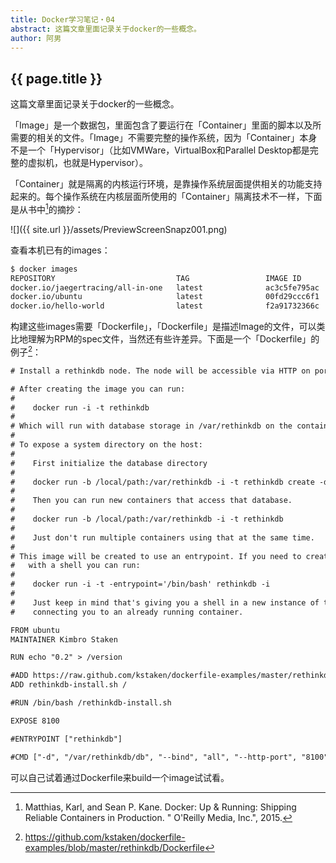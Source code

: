 ```yaml
---
title: Docker学习笔记・04
abstract: 这篇文章里面记录关于docker的一些概念。
author: 阿男
---
```


## {{ page.title }}

这篇文章里面记录关于docker的一些概念。

「Image」是一个数据包，里面包含了要运行在「Container」里面的脚本以及所需要的相关的文件。「Image」不需要完整的操作系统，因为「Container」本身不是一个「Hypervisor」（比如VMWare，VirtualBox和Parallel Desktop都是完整的虚拟机，也就是Hypervisor）。

「Container」就是隔离的内核运行环境，是靠操作系统层面提供相关的功能支持起来的。每个操作系统在内核层面所使用的「Container」隔离技术不一样，下面是从书中[^book]的摘抄：

![]({{ site.url }}/assets/PreviewScreenSnapz001.png)

[^book]: Matthias, Karl, and Sean P. Kane. Docker: Up & Running: Shipping Reliable Containers in Production. " O'Reilly Media, Inc.", 2015.

查看本机已有的images：

```bash
$ docker images
REPOSITORY                           TAG                 IMAGE ID            CREATED             SIZE
docker.io/jaegertracing/all-in-one   latest              ac3c5fe795ac        2 days ago          48.13 MB
docker.io/ubuntu                     latest              00fd29ccc6f1        3 weeks ago         110.5 MB
docker.io/hello-world                latest              f2a91732366c        7 weeks ago         1.848 kB
```

构建这些images需要「Dockerfile」，「Dockerfile」是描述Image的文件，可以类比地理解为RPM的spec文件，当然还有些许差异。下面是一个「Dockerfile」的例子[^dockerfile]：

[^dockerfile]: https://github.com/kstaken/dockerfile-examples/blob/master/rethinkdb/Dockerfile

```txt
# Install a rethinkdb node. The node will be accessible via HTTP on port 8100. The port can be changed.

# After creating the image you can run:
#
#    docker run -i -t rethinkdb
#
# Which will run with database storage in /var/rethinkdb on the containers file system
#
# To expose a system directory on the host:
#
#    First initialize the database directory
#
#    docker run -b /local/path:/var/rethinkdb -i -t rethinkdb create -d /var/rethinkdb/db
#
#    Then you can run new containers that access that database.
#
#    docker run -b /local/path:/var/rethinkdb -i -t rethinkdb
#
#    Just don't run multiple containers using that at the same time.
#
# This image will be created to use an entrypoint. If you need to create a container 
#   with a shell you can run:
#
#    docker run -i -t -entrypoint='/bin/bash' rethinkdb -i
#
#    Just keep in mind that's giving you a shell in a new instance of the image not 
#    connecting you to an already running container.

FROM ubuntu
MAINTAINER Kimbro Staken

RUN echo "0.2" > /version

#ADD https://raw.github.com/kstaken/dockerfile-examples/master/rethinkdb-install.sh /rethinkdb-install.sh
ADD rethinkdb-install.sh /

#RUN /bin/bash /rethinkdb-install.sh

EXPOSE 8100

#ENTRYPOINT ["rethinkdb"]

#CMD ["-d", "/var/rethinkdb/db", "--bind", "all", "--http-port", "8100"] 
```

可以自己试着通过Dockerfile来build一个image试试看。
